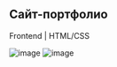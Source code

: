 ## Сайт-портфолио 
Frontend | HTML/CSS

![image](https://github.com/user-attachments/assets/f2cde19f-64b0-494d-97f9-aa67148acdce)
![image](https://github.com/user-attachments/assets/96816f37-f317-4438-82b2-e1294d518910)
